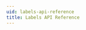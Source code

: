 ```yaml
---
uid: labels-api-reference
title: Labels API Reference
---
```

<link href="/styles/api-reference.css" rel="stylesheet">
<div id="redoc"></div>
<script src="/styles/redoc.standalone.js"></script>
<script src="/styles/sorted-api-reference.js"></script>
<script defer type="text/javascript">
  document.addEventListener("DOMContentLoaded", function() {
    setOpenApiSpec('spec-labels.yaml');
  }, false);
</script>
